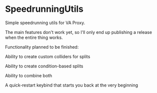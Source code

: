 # SpeedrunningUtils

Simple speedrunning utils for VA Proxy.

The main features don't work yet, so I'll only end up publishing a release when the entire thing works.

Functionality planned to be finished:

Ability to create custom colliders for splits

Ability to create condition-based splits

Ability to combine both

A quick-restart keybind that starts you back at the very beginning
